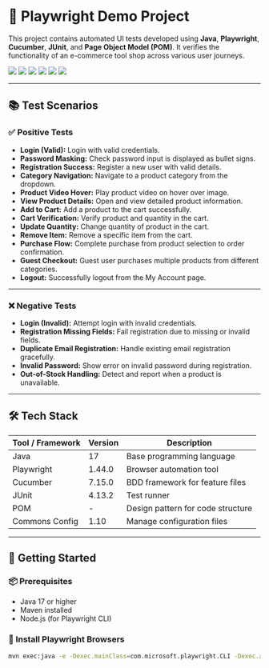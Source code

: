 # 🧪 Playwright Demo Project

This project contains automated UI tests developed using **Java**, **Playwright**, **Cucumber**, **JUnit**, and **Page Object Model (POM)**. It verifies the functionality of an e-commerce tool shop across various user journeys.

<p align="left">
  <img src="https://img.shields.io/badge/Java-17-blue.svg" />
  <img src="https://img.shields.io/badge/Playwright-1.44.0-green.svg" />
  <img src="https://img.shields.io/badge/Cucumber-BDD-brightgreen.svg" />
  <img src="https://img.shields.io/badge/JUnit-4.13.2-lightgrey.svg" />
  <img src="https://img.shields.io/badge/POM-Design_Pattern-yellow.svg" />
  <img src="https://img.shields.io/badge/Report-Cucumber_HTML-informational.svg" />
</p>

---

## 📚 Test Scenarios

### ✅ Positive Tests

- **Login (Valid):** Login with valid credentials.
- **Password Masking:** Check password input is displayed as bullet signs.
- **Registration Success:** Register a new user with valid details.
- **Category Navigation:** Navigate to a product category from the dropdown.
- **Product Video Hover:** Play product video on hover over image.
- **View Product Details:** Open and view detailed product information.
- **Add to Cart:** Add a product to the cart successfully.
- **Cart Verification:** Verify product and quantity in the cart.
- **Update Quantity:** Change quantity of product in the cart.
- **Remove Item:** Remove a specific item from the cart.
- **Purchase Flow:** Complete purchase from product selection to order confirmation.
- **Guest Checkout:** Guest user purchases multiple products from different categories.
- **Logout:** Successfully logout from the My Account page.

---

### ❌ Negative Tests

- **Login (Invalid):** Attempt login with invalid credentials.
- **Registration Missing Fields:** Fail registration due to missing or invalid fields.
- **Duplicate Email Registration:** Handle existing email registration gracefully.
- **Invalid Password:** Show error on invalid password during registration.
- **Out-of-Stock Handling:** Detect and report when a product is unavailable.

---

## 🛠️ Tech Stack

| Tool / Framework | Version     | Description                                 |
|------------------|-------------|---------------------------------------------|
| Java             | 17          | Base programming language                   |
| Playwright       | 1.44.0      | Browser automation tool                     |
| Cucumber         | 7.15.0      | BDD framework for feature files             |
| JUnit            | 4.13.2      | Test runner                                 |
| POM              | -           | Design pattern for code structure           |
| Commons Config   | 1.10        | Manage configuration files                  |

---

## 🚀 Getting Started

### 📦 Prerequisites

- Java 17 or higher
- Maven installed
- Node.js (for Playwright CLI)

### 🔧 Install Playwright Browsers

```bash
mvn exec:java -e -Dexec.mainClass=com.microsoft.playwright.CLI -Dexec.args="install"

